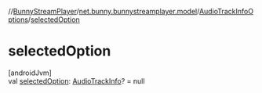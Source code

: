 //[BunnyStreamPlayer](../../../index.md)/[net.bunny.bunnystreamplayer.model](../index.md)/[AudioTrackInfoOptions](index.md)/[selectedOption](selected-option.md)

# selectedOption

[androidJvm]\
val [selectedOption](selected-option.md): [AudioTrackInfo](../-audio-track-info/index.md)? = null